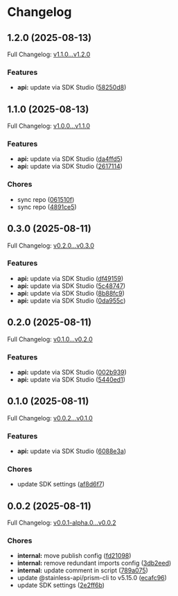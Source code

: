 # Changelog

## 1.2.0 (2025-08-13)

Full Changelog: [v1.1.0...v1.2.0](https://github.com/api-dental/api-dental-typescript-sdk/compare/v1.1.0...v1.2.0)

### Features

* **api:** update via SDK Studio ([58250d8](https://github.com/api-dental/api-dental-typescript-sdk/commit/58250d84eeb40dfdebd89f6723ba5bd93ac00df0))

## 1.1.0 (2025-08-13)

Full Changelog: [v1.0.0...v1.1.0](https://github.com/api-dental/api-dental-typescript-sdk/compare/v1.0.0...v1.1.0)

### Features

* **api:** update via SDK Studio ([da4ffd5](https://github.com/api-dental/api-dental-typescript-sdk/commit/da4ffd521f962f5cb461be98280586ed5e8f13f0))
* **api:** update via SDK Studio ([2617114](https://github.com/api-dental/api-dental-typescript-sdk/commit/2617114819dcb346bc1eb329a08543bae66fd327))


### Chores

* sync repo ([061510f](https://github.com/api-dental/api-dental-typescript-sdk/commit/061510fbf5ae306117765b86085e76196f18f067))
* sync repo ([4891ce5](https://github.com/api-dental/api-dental-typescript-sdk/commit/4891ce52306707f5203cbcce746b61c3baa35c87))

## 0.3.0 (2025-08-11)

Full Changelog: [v0.2.0...v0.3.0](https://github.com/api-dental/api-dental-typescript-sdk/compare/v0.2.0...v0.3.0)

### Features

* **api:** update via SDK Studio ([df49159](https://github.com/api-dental/api-dental-typescript-sdk/commit/df4915924f80feb9ea45acfe4bff8924c49d9be9))
* **api:** update via SDK Studio ([5c48747](https://github.com/api-dental/api-dental-typescript-sdk/commit/5c487478a449a7aac6c9ed61165a49df4eb4b1a7))
* **api:** update via SDK Studio ([8b88fc9](https://github.com/api-dental/api-dental-typescript-sdk/commit/8b88fc946cedcae50215311ead3f80314206c015))
* **api:** update via SDK Studio ([0da955c](https://github.com/api-dental/api-dental-typescript-sdk/commit/0da955cd81767e9c5609254ea8b1a57132db6c98))

## 0.2.0 (2025-08-11)

Full Changelog: [v0.1.0...v0.2.0](https://github.com/api-dental/api-dental-typescript-sdk/compare/v0.1.0...v0.2.0)

### Features

* **api:** update via SDK Studio ([002b939](https://github.com/api-dental/api-dental-typescript-sdk/commit/002b939689e3fd6421e5841815555864ac5be5b9))
* **api:** update via SDK Studio ([5440ed1](https://github.com/api-dental/api-dental-typescript-sdk/commit/5440ed183a64cb2e3ecbd9bd862a8fd8a2dc044c))

## 0.1.0 (2025-08-11)

Full Changelog: [v0.0.2...v0.1.0](https://github.com/api-dental/api-dental-typescript-sdk/compare/v0.0.2...v0.1.0)

### Features

* **api:** update via SDK Studio ([6088e3a](https://github.com/api-dental/api-dental-typescript-sdk/commit/6088e3adcb385eda64b2e0615736ed5e92a434bc))


### Chores

* update SDK settings ([af8d6f7](https://github.com/api-dental/api-dental-typescript-sdk/commit/af8d6f74c7bc5f369639c0cb22b53b868e8fbe60))

## 0.0.2 (2025-08-11)

Full Changelog: [v0.0.1-alpha.0...v0.0.2](https://github.com/api-dental/api-dental-typescript-sdk/compare/v0.0.1-alpha.0...v0.0.2)

### Chores

* **internal:** move publish config ([fd21098](https://github.com/api-dental/api-dental-typescript-sdk/commit/fd21098db409fe0c27b410b5555d20ccfa95902d))
* **internal:** remove redundant imports config ([3db2eed](https://github.com/api-dental/api-dental-typescript-sdk/commit/3db2eed04354a124afbb606f5f0254cca489619c))
* **internal:** update comment in script ([789a075](https://github.com/api-dental/api-dental-typescript-sdk/commit/789a07500a371239d83f2d2e457edf5d1302ee7e))
* update @stainless-api/prism-cli to v5.15.0 ([ecafc96](https://github.com/api-dental/api-dental-typescript-sdk/commit/ecafc96393055dc6c1a9a407a9f0141e62ec79e5))
* update SDK settings ([2e2ff6b](https://github.com/api-dental/api-dental-typescript-sdk/commit/2e2ff6bca1841b5f18d7255c710abbb8a0909f5b))
